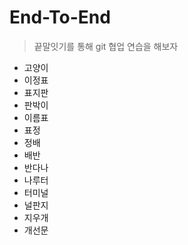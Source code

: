 # End-To-End
> 끝말잇기를 통해 git 협업 연습을 해보자

- 고양이
- 이정표
- 표지판
- 판박이
- 이름표
- 표정
- 정배
- 배반
- 반다나
- 나루터
- 터미널
- 널판지
- 지우개
- 개선문
